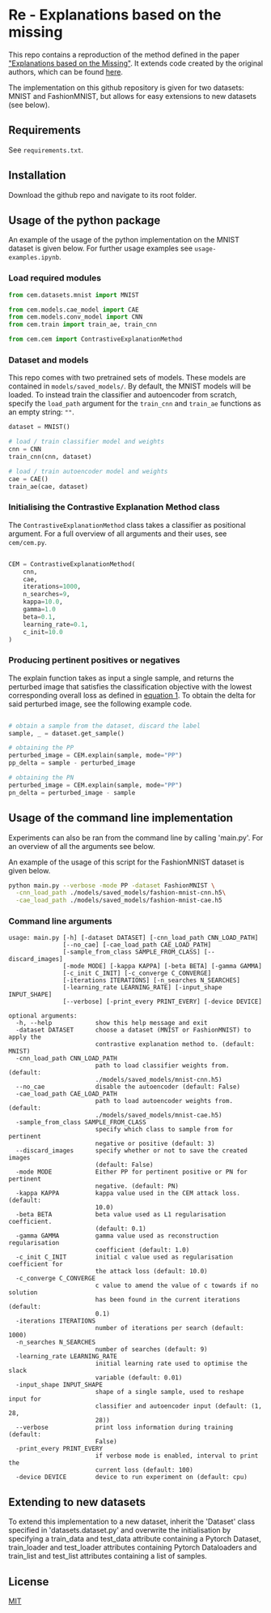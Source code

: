 # Re - Explanations based on the missing

This repo contains a reproduction of the method defined in the paper ["Explanations based on the Missing"](https://arxiv.org/pdf/1802.07623). It extends code created by the original authors, which can be found [here](https://github.com/IBM/Contrastive-Explanation-Method).

The implementation on this github repository is given for two datasets: MNIST and FashionMNIST, but allows for easy extensions to new datasets (see below).

## Requirements

See `requirements.txt`.

## Installation

Download the github repo and navigate to its root folder.

## Usage of the python package

An example of the usage of the python implementation on the MNIST dataset is given below. For further usage examples see `usage-examples.ipynb`.

### Load required modules
```python
from cem.datasets.mnist import MNIST

from cem.models.cae_model import CAE
from cem.models.conv_model import CNN
from cem.train import train_ae, train_cnn

from cem.cem import ContrastiveExplanationMethod
```
### Dataset and models 

This repo comes with two pretrained sets of models. These models are contained in `models/saved_models/`. By default, the MNIST models will be loaded. To instead train the classifier and autoencoder from scratch, specify the `load_path` argument for the `train_cnn` and `train_ae` functions as an empty string: `""`.

```python
dataset = MNIST()

# load / train classifier model and weights
cnn = CNN
train_cnn(cnn, dataset)

# load / train autoencoder model and weights
cae = CAE()
train_ae(cae, dataset)
```
### Initialising the Contrastive Explanation Method class
The `ContrastiveExplanationMethod` class takes a classifier as positional argument. For a full overview of all arguments and their uses, see `cem/cem.py`.
```python

CEM = ContrastiveExplanationMethod(
    cnn,
    cae,
    iterations=1000,
    n_searches=9,
    kappa=10.0,
    gamma=1.0
    beta=0.1,
    learning_rate=0.1,
    c_init=10.0
)

```

### Producing pertinent positives or negatives
The explain function takes as input a single sample, and returns the perturbed image that satisfies the classification objective with the lowest corresponding overall loss as defined in [equation 1](https://arxiv.org/pdf/1802.07623.pdf). To obtain the delta for said perturbed image, see the following example code.
```python

# obtain a sample from the dataset, discard the label
sample, _ = dataset.get_sample()

# obtaining the PP
perturbed_image = CEM.explain(sample, mode="PP")
pp_delta = sample - perturbed_image

# obtaining the PN
perturbed_image = CEM.explain(sample, mode="PP")
pn_delta = perturbed_image - sample
```

## Usage of the command line implementation

Experiments can also be ran from the command line by calling 'main.py'. For an overview of all the arguments see below.

An example of the usage of this script for the FashionMNIST dataset is given below.

```bash
python main.py --verbose -mode PP -dataset FashionMNIST \
  -cnn_load_path ./models/saved_models/fashion-mnist-cnn.h5\
  -cae_load_path ./models/saved_models/fashion-mnist-cae.h5
```

### Command line arguments
```
usage: main.py [-h] [-dataset DATASET] [-cnn_load_path CNN_LOAD_PATH]
               [--no_cae] [-cae_load_path CAE_LOAD_PATH]
               [-sample_from_class SAMPLE_FROM_CLASS] [--discard_images]
               [-mode MODE] [-kappa KAPPA] [-beta BETA] [-gamma GAMMA]
               [-c_init C_INIT] [-c_converge C_CONVERGE]
               [-iterations ITERATIONS] [-n_searches N_SEARCHES]
               [-learning_rate LEARNING_RATE] [-input_shape INPUT_SHAPE]
               [--verbose] [-print_every PRINT_EVERY] [-device DEVICE]

optional arguments:
  -h, --help            show this help message and exit
  -dataset DATASET      choose a dataset (MNIST or FashionMNIST) to apply the
                        contrastive explanation method to. (default: MNIST)
  -cnn_load_path CNN_LOAD_PATH
                        path to load classifier weights from. (default:
                        ./models/saved_models/mnist-cnn.h5)
  --no_cae              disable the autoencoder (default: False)
  -cae_load_path CAE_LOAD_PATH
                        path to load autoencoder weights from. (default:
                        ./models/saved_models/mnist-cae.h5)
  -sample_from_class SAMPLE_FROM_CLASS
                        specify which class to sample from for pertinent
                        negative or positive (default: 3)
  --discard_images      specify whether or not to save the created images
                        (default: False)
  -mode MODE            Either PP for pertinent positive or PN for pertinent
                        negative. (default: PN)
  -kappa KAPPA          kappa value used in the CEM attack loss. (default:
                        10.0)
  -beta BETA            beta value used as L1 regularisation coefficient.
                        (default: 0.1)
  -gamma GAMMA          gamma value used as reconstruction regularisation
                        coefficient (default: 1.0)
  -c_init C_INIT        initial c value used as regularisation coefficient for
                        the attack loss (default: 10.0)
  -c_converge C_CONVERGE
                        c value to amend the value of c towards if no solution
                        has been found in the current iterations (default:
                        0.1)
  -iterations ITERATIONS
                        number of iterations per search (default: 1000)
  -n_searches N_SEARCHES
                        number of searches (default: 9)
  -learning_rate LEARNING_RATE
                        initial learning rate used to optimise the slack
                        variable (default: 0.01)
  -input_shape INPUT_SHAPE
                        shape of a single sample, used to reshape input for
                        classifier and autoencoder input (default: (1, 28,
                        28))
  --verbose             print loss information during training (default:
                        False)
  -print_every PRINT_EVERY
                        if verbose mode is enabled, interval to print the
                        current loss (default: 100)
  -device DEVICE        device to run experiment on (default: cpu)

```

## Extending to new datasets

To extend this implementation to a new dataset, inherit the 'Dataset' class specified in 'datasets.dataset.py' and overwrite the initialisation by specifying a train_data and test_data attribute containing a Pytorch Dataset, train_loader and test_loader attributes containing Pytorch Dataloaders and train_list and test_list attributes containing a list of samples.

## License
[MIT](https://choosealicense.com/licenses/mit/)
